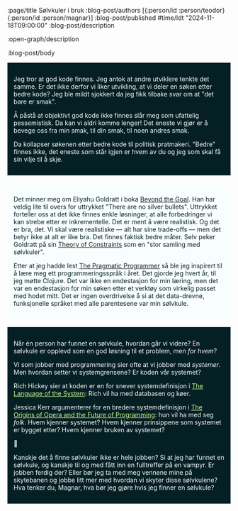 :page/title Sølvkuler i bruk
:blog-post/authors [{:person/id :person/teodor} {:person/id :person/magnar}]
:blog-post/published #time/ldt "2024-11-18T09:00:00"
:blog-post/description

:open-graph/description

:blog-post/body

<div style="background-color: #052024; color: #f8fdfe; padding: 1em">
<p>
Jeg tror at god kode finnes.
Jeg antok at andre utviklere tenkte det samme.
Er det ikke derfor vi liker utvikling, at vi deler en søken etter bedre kode?
Jeg ble mildt sjokkert da jeg fikk tilbake svar om at "det bare er smak".
<p>
<p>
Å påstå at objektivt god kode ikke finnes slår meg som ufattelig pessemistisk.
Da kan vi aldri komme lenger!
Det eneste vi gjør er å bevege oss fra min smak, til din smak, til noen andres smak.
</p>
<p>
Da kollapser søkenen etter bedre kode til politisk pratmakeri.
"Bedre" finnes ikke, det eneste som står igjen er hvem av du og jeg som skal få sin vilje til å skje.
</p>
</div>

<br>

<div style="color: #052024; background-color: #f8fdfe; padding: 1em;">
<p>
Det minner meg om Eliyahu Goldratt i boka <a href="https://www.amazon.com/Beyond-Goal-Eliyahu-Goldratt-Constraints/dp/1596590238">Beyond the
Goal</a>.
Han har veldig lite til overs for uttrykket "There are no silver bullets".
Uttrykket forteller oss at det ikke finnes enkle løsninger, at alle forbedringer
vi kan strebe etter er inkrementelle. Det er ment å være realistisk. Og det er
bra, det. Vi skal være realistiske — alt har sine trade-offs — men det betyr
ikke at alt er like bra. Det finnes faktisk bedre måter. Selv peker Goldratt
på sin <a href="https://en.wikipedia.org/wiki/Theory_of_constraints">Theory of
Constraints</a> som en "stor samling med sølvkuler".
</p>
<p>
Etter at jeg hadde lest <a
href="https://en.wikipedia.org/wiki/The_Pragmatic_Programmer">The Pragmatic
Programmer</a> så ble jeg inspirert til å lære meg ett programmeringsspråk i
året. Det gjorde jeg hvert år, til jeg møtte Clojure. Det var ikke en
endestasjon for min læring, men det var en endestasjon for min søken etter et
verktøy som virkelig passet med hodet mitt. Det er ingen overdrivelse å si at
det data-drevne, funksjonelle språket med alle parentesene var min sølvkule.
</p>
</div>

<br>

<!--
Steg 3, første forsøk.
Jeg ble ikke helt fornøyd: for abstrakt, for svevende, tror vi mister folk.
Jeg prøver på nytt under.
<div style="background-color: #052024; color: #f8fdfe; padding: 1em">
<p>
Men er Clojure <em>objektivt</em> bedre enn andre programmeringsspråk?
Det er et standpunkt jeg ikke ønsker å ta!
<p>
<ul>
<li>Det finnes typer programmering jeg ikke kjenner gode Clojure-løsninger.
Grafikkprogrammering og tallknusing er to eksempler.</li>
<li>Selv om jeg ikke hadde kjent <em>noen</em> eksempler der Clojure ikke hadde
vært best, hadde ikke det vært nok til å si at Clojure er <em>objektivt</em>
bedre enn andre alternativer!</li>
</ul>
<p>
Kan vi komme videre ved å spørre “i hvilken kontekst?” og “for hvem?”?
Kanskje sølvkuler kun finnes for en kontekst.
Hvis vi angriper denne konteksten med denne sølvkulen, forsvinner nærmest problemet.
</p>
<p>
</p>
</div>
-->

<!-- Steg 3, andre forsøk!
OPPLEVD KVALITET.
Tror dette avsnittet både kan og bør trimmes litt ned, men er forholdsvis fornøyd med kjernen.
-->
<div style="background-color: #052024; color: #f8fdfe; padding: 1em">
<p>Når én person har funnet en sølvkule, hvordan går vi videre?
En sølvkule er opplevd som en god løsning til et problem, men <em>for hvem</em>?
</p>
<p>Vi som jobber med programmering sier ofte at vi jobber med <em>systemer</em>.
Men hvordan setter vi systemgrensene?
Er koden vår systemet?

Rich Hickey sier at koden er en for snever systemdefinisjon i <a style="color: #cdff92"
href="https://www.youtube.com/watch?v=ROor6_NGIWU">The Language of the
System</a>: Rich vil ha med databasen og køer.

Jessica Kerr argumenterer for en bredere systemdefinisjon i
<a style="color: #cdff92" href="https://jessitron.com/2018/04/15/the-origins-of-opera-and-the-future-of-programming/">
The Origins of Opera and the Future of Programming</a>: hun vil ha med seg <em>folk</em>.
Hvem kjenner systemet?
Hvem kjenner prinsippene som systemet er bygget etter?
Hvem kjenner bruken av systemet?
</p>
<p>🤔</p>
<p>Kanskje det å finne sølvkuler ikke er hele jobben?
Si at jeg har funnet en sølvkule, og kanskje til og med fått inn en fulltreffer på en vampyr.
Er jobben ferdig der?
Eller bør jeg ta med meg vennene mine på skytebanen og jobbe litt mer med hvordan vi skyter disse sølvkulene?
Hva tenker du, Magnar, hva bør jeg gjøre hvis jeg finner en sølvkule?</p>
</div>
